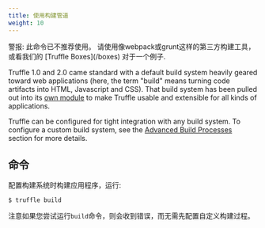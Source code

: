 ```yaml
---
title: 使用构建管道
weight: 10
---
```


<p class="alert alert-warning">
警报: 此命令已不推荐使用。 请使用像webpack或grunt这样的第三方构建工具，或看我们的 [Truffle Boxes](/boxes) 对于一个例子.

Truffle 1.0 and 2.0 came standard with a default build system heavily geared toward web applications (here, the term "build" means turning code artifacts into HTML, Javascript and CSS). That build system has been pulled out into its [own module](https://github.com/trufflesuite/truffle-default-builder/tree/master) to make Truffle usable and extensible for all kinds of applications.

Truffle can be configured for tight integration with any build system. To configure a custom build system, see the [Advanced Build Processes](/docs/advanced/build_processes) section for more details.

## 命令

配置构建系统时构建应用程序，运行:

```shell
$ truffle build
```

注意如果您尝试运行`build`命令，则会收到错误，而无需先配置自定义构建过程。

